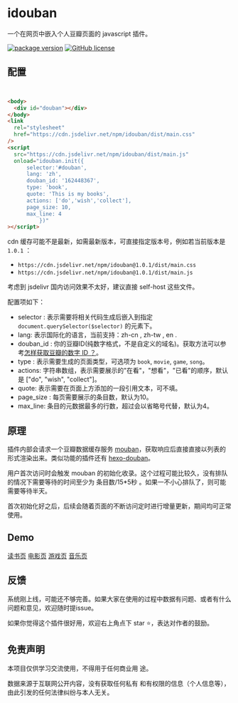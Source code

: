 # idouban

一个在网页中嵌入个人豆瓣页面的 javascript 插件。

[![package version](https://badge.fury.io/js/idouban.svg)](https://www.npmjs.com/package/idouban)
[![GitHub license](https://img.shields.io/github/license/mythsman/idouban.svg)](https://github.com/mythsman/idouban/blob/master/LICENSE)

## 配置

```html


<body>
  <div id="douban"></div>
</body>
<link
  rel="stylesheet"
  href="https://cdn.jsdelivr.net/npm/idouban/dist/main.css"
/>
<script
  src="https://cdn.jsdelivr.net/npm/idouban/dist/main.js"
  onload="idouban.init({
      selector:'#douban',
      lang: 'zh',
      douban_id: '162448367',
      type: 'book',
      quote: 'This is my books',
      actions: ['do','wish','collect'],
      page_size: 10,
      max_line: 4
          })"
></script>

```

cdn 缓存可能不是最新，如需最新版本，可直接指定版本号，例如若当前版本是 `1.0.1` ：

* `https://cdn.jsdelivr.net/npm/idouban@1.0.1/dist/main.css`
* `https://cdn.jsdelivr.net/npm/idouban@1.0.1/dist/main.js`

考虑到 jsdelivr 国内访问效果不太好，建议直接 self-host 这些文件。

配置项如下：

* selector : 表示需要将相关代码生成后嵌入到指定 `document.querySelector($selector)` 的元素下。
* lang: 表示国际化的语言，当前支持：zh-cn , zh-tw , en .
* douban_id : 你的豆瓣ID(纯数字格式，不是自定义的域名)。获取方法可以参考[怎样获取豆瓣的数字 ID ？](https://www.zhihu.com/question/19634899)。
* type : 表示需要生成的页面类型，可选项为 `book`, `movie`, `game`, `song`。
* actions: 字符串数组，表示需要展示的"在看"，"想看"，"已看"的顺序，默认是 ["do", "wish", "collect"]。
* quote: 表示需要在页面上方添加的一段引用文本，可不填。
* page_size : 每页需要展示的条目数，默认为10。
* max_line: 条目的元数据最多的行数，超过会以省略号代替，默认为4。

## 原理

插件内部会请求一个豆瓣数据缓存服务 [mouban](https://github.com/mythsman/mouban)，获取响应后直接直接以列表的形式渲染出来。类似功能的插件还有 [hexo-douban](https://github.com/mythsman/hexo-douban)。

用户首次访问时会触发 mouban 的初始化收录。这个过程可能比较久，没有排队的情况下需要等待的时间至少为 条目数/15*5秒 。如果一不小心排队了，则可能需要等待半天。

首次初始化好之后，后续会随着页面的不断访问定时进行增量更新，期间均可正常使用。

## Demo

[读书页](https://blog.mythsman.com/books)
[电影页](https://blog.mythsman.com/movies)
[游戏页](https://blog.mythsman.com/games)
[音乐页](https://mikito.mythsman.com/songs)

## 反馈

系统刚上线，可能还不够完善。如果大家在使用的过程中数据有问题、或者有什么问题和意见，欢迎随时提issue。

如果你觉得这个插件很好用，欢迎右上角点下 star ⭐️，表达对作者的鼓励。

## 免责声明

本项目仅供学习交流使用，不得用于任何商业用
途。

数据来源于互联网公开内容，没有获取任何私有
和有权限的信息（个人信息等），由此引发的任何法律纠纷与本人无关。
